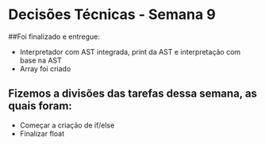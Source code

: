 # Decisões Técnicas - Semana 9

##Foi finalizado e entregue:

- Interpretador com AST integrada, print da AST e interpretação com base na AST
- Array foi criado

## Fizemos a divisões das tarefas dessa semana, as quais foram:
- Começar a criação de if/else
- Finalizar float
